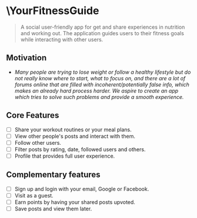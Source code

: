 # \YourFitnessGuide

> A social user-friendly app for get and share experiences in nutrition and working out. The application guides users to their fitness goals while interacting with other users. 

## Motivation

* *Many people are trying to lose weight or follow a healthy lifestyle but do not really know where to start, what to focus on, and there are a lot of forums online that are filled with incoherent/potentially false info, which makes an already hard process harder. We aspire to create an app which tries to solve such problems and provide a smooth experience.*

## Core Features

* [ ] Share your workout routines or your meal plans.
* [ ] View other people's posts and interact with them.
* [ ] Follow other users.
* [ ] Filter posts by rating, date, followed users and others.
* [ ] Profile that provides full user experience.

## Complementary features

* [ ] Sign up and login with your email, Google or Facebook.
* [ ] Visit as a guest.
* [ ] Earn points by having your shared posts upvoted.
* [ ] Save posts and view them later.
